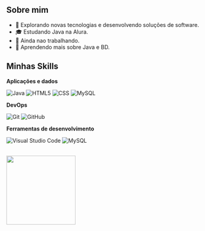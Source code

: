 ## Sobre mim

- 🤔 Explorando novas tecnologias e desenvolvendo soluções de software.
- 🎓 Estudando Java na Alura.
- 💼 Ainda nao trabalhando.
- 🌱 Aprendendo mais sobre Java e BD.

## Minhas Skills

**Aplicações e dados**

![Java](https://img.shields.io/badge/-Java-333333?style=flat&logo=Java&logoColor=007396)
![HTML5](https://img.shields.io/badge/-HTML5-333333?style=flat&logo=HTML5)
![CSS](https://img.shields.io/badge/-CSS-333333?style=flat&logo=CSS3&logoColor=1572B6)
![MySQL](https://img.shields.io/badge/-MySQL-333333?style=flat&logo=mysql)

**DevOps**

![Git](https://img.shields.io/badge/-Git-333333?style=flat&logo=git)
![GitHub](https://img.shields.io/badge/-GitHub-333333?style=flat&logo=github)

**Ferramentas de desenvolvimento**

![Visual Studio Code](https://img.shields.io/badge/-Visual%20Studio%20Code-333333?style=flat&logo=visual-studio-code&logoColor=007ACC)
![MySQL](https://img.shields.io/badge/-MySQL-333333?style=flat&logo=mysql)

<br/>

<a href="https://github.com/Fernando160810" title="Perfil do Fernando">
  <img height="180em" src="https://github-readme-stats.vercel.app/api?username=Fernando160810&theme=dracula&show_icons=true" />
</a>
